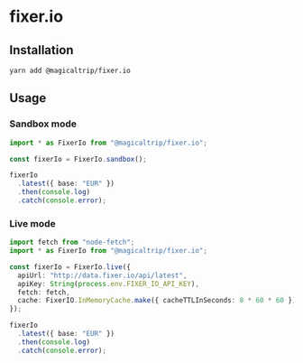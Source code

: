 # fixer.io

## Installation

`yarn add @magicaltrip/fixer.io`

## Usage

### Sandbox mode

```ts
import * as FixerIo from "@magicaltrip/fixer.io";

const fixerIo = FixerIo.sandbox();

fixerIo
  .latest({ base: "EUR" })
  .then(console.log)
  .catch(console.error);
```

### Live mode

```ts
import fetch from "node-fetch";
import * as FixerIo from "@magicaltrip/fixer.io";

const fixerIo = FixerIo.live({
  apiUrl: "http://data.fixer.io/api/latest",
  apiKey: String(process.env.FIXER_IO_API_KEY),
  fetch: fetch,
  cache: FixerIO.InMemoryCache.make({ cacheTTLInSeconds: 8 * 60 * 60 })
});

fixerIo
  .latest({ base: "EUR" })
  .then(console.log)
  .catch(console.error);
```
